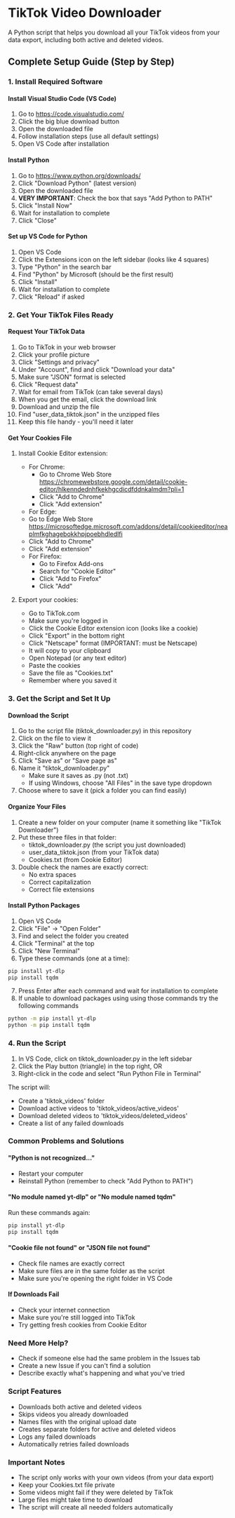 # TikTok Video Downloader

A Python script that helps you download all your TikTok videos from your data export, including both active and deleted videos.

## Complete Setup Guide (Step by Step)

### 1. Install Required Software

#### Install Visual Studio Code (VS Code)
1. Go to https://code.visualstudio.com/
2. Click the big blue download button
3. Open the downloaded file
4. Follow installation steps (use all default settings)
5. Open VS Code after installation

#### Install Python
1. Go to https://www.python.org/downloads/
2. Click "Download Python" (latest version)
3. Open the downloaded file
4. **VERY IMPORTANT**: Check the box that says "Add Python to PATH"
5. Click "Install Now"
6. Wait for installation to complete
7. Click "Close"

#### Set up VS Code for Python
1. Open VS Code
2. Click the Extensions icon on the left sidebar (looks like 4 squares)
3. Type "Python" in the search bar
4. Find "Python" by Microsoft (should be the first result)
5. Click "Install"
6. Wait for installation to complete
7. Click "Reload" if asked

### 2. Get Your TikTok Files Ready

#### Request Your TikTok Data
1. Go to TikTok in your web browser
2. Click your profile picture
3. Click "Settings and privacy"
4. Under "Account", find and click "Download your data"
5. Make sure "JSON" format is selected
6. Click "Request data"
7. Wait for email from TikTok (can take several days)
8. When you get the email, click the download link
9. Download and unzip the file
10. Find "user_data_tiktok.json" in the unzipped files
11. Keep this file handy - you'll need it later

#### Get Your Cookies File
1. Install Cookie Editor extension:
   - For Chrome:
     * Go to Chrome Web Store https://chromewebstore.google.com/detail/cookie-editor/hlkenndednhfkekhgcdicdfddnkalmdm?pli=1
     * Click "Add to Chrome"
     * Click "Add extension"
    - For Edge:
     * Go to Edge Web Store https://microsoftedge.microsoft.com/addons/detail/cookieeditor/neaplmfkghagebokkhpjpoebhdledlfi
     * Click "Add to Chrome"
     * Click "Add extension"
   - For Firefox:
     * Go to Firefox Add-ons
     * Search for "Cookie Editor"
     * Click "Add to Firefox"
     * Click "Add"

2. Export your cookies:
   * Go to TikTok.com
   * Make sure you're logged in
   * Click the Cookie Editor extension icon (looks like a cookie)
   * Click "Export" in the bottom right
   * Click "Netscape" format (IMPORTANT: must be Netscape)
   * It will copy to your clipboard
   * Open Notepad (or any text editor)
   * Paste the cookies
   * Save the file as "Cookies.txt"
   * Remember where you saved it

### 3. Get the Script and Set It Up

#### Download the Script
1. Go to the script file (tiktok_downloader.py) in this repository
2. Click on the file to view it
3. Click the "Raw" button (top right of code)
4. Right-click anywhere on the page
5. Click "Save as" or "Save page as"
6. Name it "tiktok_downloader.py"
   - Make sure it saves as .py (not .txt)
   - If using Windows, choose "All Files" in the save type dropdown
7. Choose where to save it (pick a folder you can find easily)

#### Organize Your Files
1. Create a new folder on your computer (name it something like "TikTok Downloader")
2. Put these three files in that folder:
   - tiktok_downloader.py (the script you just downloaded)
   - user_data_tiktok.json (from your TikTok data)
   - Cookies.txt (from Cookie Editor)
3. Double check the names are exactly correct:
   - No extra spaces
   - Correct capitalization
   - Correct file extensions

#### Install Python Packages
1. Open VS Code
2. Click "File" → "Open Folder"
3. Find and select the folder you created
4. Click "Terminal" at the top
5. Click "New Terminal"
6. Type these commands (one at a time):
```bash
pip install yt-dlp
pip install tqdm
```
7. Press Enter after each command and wait for installation to complete
8. If unable to download packages using using those commands try the following commands
```bash
python -m pip install yt-dlp
python -m pip install tqdm
```

### 4. Run the Script
1. In VS Code, click on tiktok_downloader.py in the left sidebar
2. Click the Play button (triangle) in the top right, OR
3. Right-click in the code and select "Run Python File in Terminal"

The script will:
- Create a 'tiktok_videos' folder
- Download active videos to 'tiktok_videos/active_videos'
- Download deleted videos to 'tiktok_videos/deleted_videos'
- Create a list of any failed downloads

### Common Problems and Solutions

#### "Python is not recognized..."
- Restart your computer
- Reinstall Python (remember to check "Add Python to PATH")

#### "No module named yt-dlp" or "No module named tqdm"
Run these commands again:
```bash
pip install yt-dlp
pip install tqdm
```

#### "Cookie file not found" or "JSON file not found"
- Check file names are exactly correct
- Make sure files are in the same folder as the script
- Make sure you're opening the right folder in VS Code

#### If Downloads Fail
- Check your internet connection
- Make sure you're still logged into TikTok
- Try getting fresh cookies from Cookie Editor

### Need More Help?
- Check if someone else had the same problem in the Issues tab
- Create a new Issue if you can't find a solution
- Describe exactly what's happening and what you've tried

### Script Features
- Downloads both active and deleted videos
- Skips videos you already downloaded
- Names files with the original upload date
- Creates separate folders for active and deleted videos
- Logs any failed downloads
- Automatically retries failed downloads

### Important Notes
- The script only works with your own videos (from your data export)
- Keep your Cookies.txt file private
- Some videos might fail if they were deleted by TikTok
- Large files might take time to download
- The script will create all needed folders automatically
